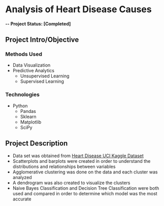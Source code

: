 # Analysis of Heart Disease Causes   

#### -- Project Status: [Completed]

## Project Intro/Objective
 

### Methods Used
* Data Visualization
* Predictive Analytics
  * Unsupervised Learning
  * Supervised Learning

### Technologies
* Python 
  * Pandas
  * Sklearn
  * Matplotlib
  * SciPy

## Project Description
* Data set was obtained from [Heart Disease UCI Kaggle Dataset](https://www.kaggle.com/ronitf/heart-disease-uci)
* Scatterplots and barplots were created in order to understand the distributions and relationships between variables
* Agglomerative clustering was done on the data and each cluster was analyzed
* A dendrogram was also created to visualize the clusters
* Naive Bayes Classification and Decision Tree Classification were both used and compared in order to determine which model was the most accurate
